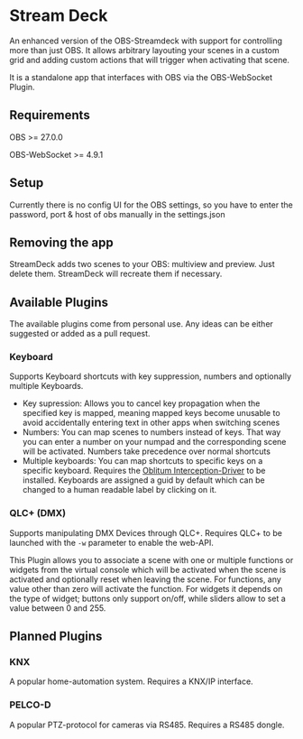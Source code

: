# Stream Deck
An enhanced version of the OBS-Streamdeck with support for controlling more than just OBS. It allows arbitrary layouting your scenes in a custom grid and adding custom actions that will trigger when activating that scene.

It is a standalone app that interfaces with OBS via the OBS-WebSocket Plugin.

## Requirements
OBS >= 27.0.0

OBS-WebSocket >= 4.9.1

## Setup
Currently there is no config UI for the OBS settings, so you have to enter the password, port & host of obs manually in the settings.json

## Removing the app
StreamDeck adds two scenes to your OBS: multiview and preview. Just delete them. StreamDeck will recreate them if necessary.

## Available Plugins
The available plugins come from personal use. Any ideas can be either suggested or added as a pull request.

### Keyboard
Supports Keyboard shortcuts with key suppression, numbers and optionally multiple Keyboards.

- Key supression: Allows you to cancel key propagation when the specified key is mapped, meaning mapped keys become unusable to avoid accidentally entering text in other apps when switching scenes
- Numbers: You can map scenes to numbers instead of keys. That way you can enter a number on your numpad and the corresponding scene will be activated. Numbers take precedence over normal shortcuts
- Multiple keyboards: You can map shortcuts to specific keys on a specific keyboard. Requires the [Oblitum Interception-Driver](https://github.com/oblitum/Interception) to be installed. Keyboards are assigned a guid by default which can be changed to a human readable label by clicking on it.

### QLC+ (DMX)
Supports manipulating DMX Devices through QLC+. Requires QLC+ to be launched with the `-w` parameter to enable the web-API.

This Plugin allows you to associate a scene with one or multiple functions or widgets from the virtual console which will be activated when the scene is activated and optionally reset when leaving the scene. For functions, any value other than zero will activate the function. For widgets it depends on the type of widget; buttons only support on/off, while sliders allow to set a value between 0 and 255.

## Planned Plugins
### KNX
A popular home-automation system. Requires a KNX/IP interface.

### PELCO-D
A popular PTZ-protocol for cameras via RS485. Requires a RS485 dongle.
